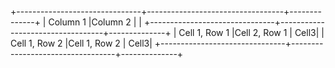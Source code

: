 +-------------------------------+----------------------------------+--------------+
|           Column 1            |Column 2                          |              |
+-------------------------------+----------------------------------+--------------+
|         Cell 1, Row 1         |Cell 2, Row 1                     |         Cell3|
|         Cell 1, Row 2         |Cell 1, Row 2                     |         Cell3|
+-------------------------------+----------------------------------+--------------+


